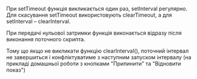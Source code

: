 При setTimeout функція викликається один раз, setInterval регулярно. Для скасування setTimeout використовують clearTimeout, а для setInterval – clearInterval.

При передачі нульової затримки функція виконається відразу після виконання поточного скрипта.

Тому що якщо не викликати функцію clearInterval(), поточний інтервал не завершиться і конфліктуватиме з наступним запуском інтервалу (на прикладі домашньої роботи з кнопками "Припинити" та "Відновити показ")